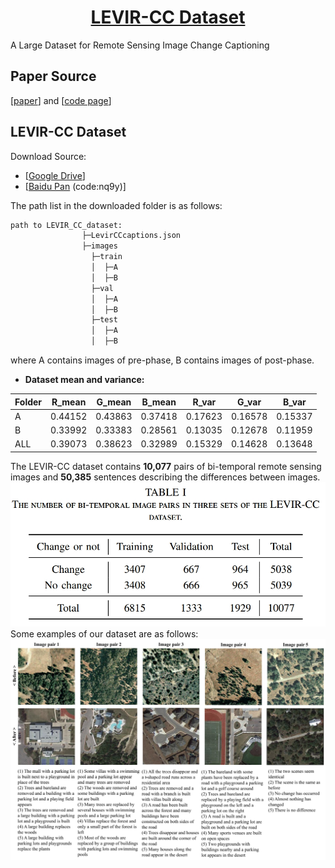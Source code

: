 <div align="center">
<h1><a href="https://ieeexplore.ieee.org/document/9934924">LEVIR-CC Dataset</a></h1>
</div>
A Large Dataset for Remote Sensing Image Change Captioning

## Paper Source
[[paper](https://ieeexplore.ieee.org/document/9934924)] and [[code page](https://github.com/Chen-Yang-Liu/RSICC)]


## LEVIR-CC Dataset 
Download Source:
- [[Google Drive](https://drive.google.com/drive/folders/1cEv-BXISfWjw1RTzL39uBojH7atjLdCG?usp=sharing)]
- [[Baidu Pan](https://pan.baidu.com/s/1YrWcz090kdqOZ0lrbqXJJA) (code:nq9y)]

The path list in the downloaded folder is as follows:
```python
path to LEVIR_CC_dataset:
                ├─LevirCCcaptions.json
                ├─images
                  ├─train
                  │  ├─A
                  │  ├─B
                  ├─val
                  │  ├─A
                  │  ├─B
                  ├─test
                  │  ├─A
                  │  ├─B
```
where A contains images of pre-phase, B contains images of post-phase.
- **Dataset mean and variance:**
  
| Folder | R_mean  | G_mean| B_mean | R_var |   G_var   |   B_var  |
| -------- | :------------: | :--------: | :---------: | :------: | :------: | :------: |
| A | 0.44152 | 0.43863 | 0.37418 | 0.17623 | 0.16578 | 0.15337 |
| B | 0.33992 | 0.33383 | 0.28561 | 0.13035 | 0.12678 | 0.11959 |
| ALL | 0.39073 | 0.38623 | 0.32989 | 0.15329 | 0.14628 | 0.13648 |


The LEVIR-CC dataset contains **10,077** pairs of bi-temporal remote sensing images and **50,385** sentences describing the differences between images.
![dataset_example](https://github.com/Chen-Yang-Liu/RSICC/blob/main/Example/num.png)
Some examples of our dataset are as follows:
![dataset_example](https://github.com/Chen-Yang-Liu/RSICC/blob/main/Example/dataset_example.png)
